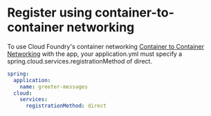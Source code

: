 # Register using container-to-container networking

To use Cloud Foundry's container networking [Container to Container Networking](https://docs.vmware.com/en/VMware-Tanzu-Application-Service/6.0/tas-for-vms/understand-cf-networking.html) with the app, your application.yml must specify a spring.cloud.services.registrationMethod of direct.
```yaml
spring:
  application:
    name: greeter-messages
  cloud:
    services:
      registrationMethod: direct
```
